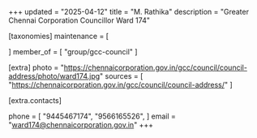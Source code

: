 +++
updated = "2025-04-12"
title = "M. Rathika"
description = "Greater Chennai Corporation Councillor Ward 174"

[taxonomies]
maintenance = [

]
member_of = [
    "group/gcc-council"
]

[extra]
photo = "https://chennaicorporation.gov.in/gcc/council/council-address/photo/ward174.jpg"
sources = [
    "https://chennaicorporation.gov.in/gcc/council/council-address/"
]

[extra.contacts]

phone = [
    "9445467174",
    "9566165526",
    ]
email = "ward174@chennaicorporation.gov.in"
+++